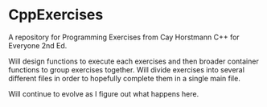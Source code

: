 # CppExercises
A repository for Programming Exercises from Cay Horstmann C++ for Everyone 2nd Ed.

Will design functions to execute each exercises and then broader container functions to group exercises together.
Will divide exercises into several different files in order to hopefully complete them in a single main file.

Will continue to evolve as I figure out what happens here.

